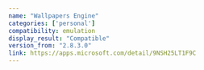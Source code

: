 ```yaml
---
name: "Wallpapers Engine"
categories: ['personal']
compatibility: emulation
display_result: "Compatible"
version_from: "2.8.3.0"
link: https://apps.microsoft.com/detail/9NSH25LT1F9C
---
```

